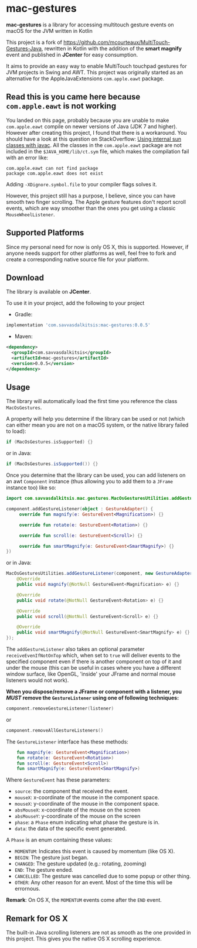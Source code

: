 mac-gestures
============================

**mac-gestures** is a library for accessing multitouch gesture events on macOS for the JVM written in Kotlin

This project is a fork of https://github.com/mcourteaux/MultiTouch-Gestures-Java, rewritten in Kotlin with the addition 
of the **smart magnify** event and published in **JCenter** for easy consumption.

It aims to provide an easy way to enable MultiTouch touchpad gestures for JVM projects in Swing and AWT. This project
was originally started as an alternative for the AppleJavaExtensions `com.apple.eawt` package.

Read this is you came here because `com.apple.eawt` is not working
------------------------------------------------------------------

You landed on this page, probably because you are unable to make `com.apple.eawt` compile
on newer versions of Java (JDK 7 and higher). However after creating this project, I found that there is
a workaround. You should have a look at this question on StackOverflow:
[Using internal sun classes with javac](https://stackoverflow.com/questions/4065401/using-internal-sun-classes-with-javac).
All the classes in the `com.apple.eawt` package are not included in the `$JAVA_HOME/lib/ct.sym` file, which makes
the compilation fail with an error like: 

    com.apple.eawt can not find package
    package com.apple.eawt does not exist

Adding `-XDignore.symbol.file` to your compiler flags solves it.

However, this project still has a purpose, I believe, since you can have smooth two finger scrolling.
The Apple gesture features don't report scroll events, which are way smoother than the ones you get using
a classic `MouseWheelListener`.


Supported Platforms
-------------------
Since my personal need for now is only OS X, this is supported. However, if anyone needs support
for other platforms as well, feel free to fork and create a corresponding native source file for
your platform.

Download
-----
The library is available on **JCenter**.

To use it in your project, add the following to your project

- Gradle:
```groovy
implementation 'com.savvasdalkitsis:mac-gestures:0.0.5'
```
- Maven:
```xml
<dependency>
  <groupId>com.savvasdalkitsis</groupId>
  <artifactId>mac-gestures</artifactId>
  <version>0.0.5</version>
</dependency>
```

Usage
-----

The library will automatically load the first time you reference the class `MacOsGestures`.

A property will help you determine if the library can be used or not (which can either mean
you are not on a macOS system, or the native library failed to load):

```kotlin
if (MacOsGestures.isSupported) {}
```

or in Java:

```java
if (MacOsGestures.isSupported()) {}
```

Once you determine that the library can be used, you can add listeners on an awt `Component` instance
(thus allowing you to add them to a `JFrame` instance too) like so:

```kotlin
import com.savvasdalkitsis.mac.gestures.MacOsGesturesUtilities.addGestureListener

component.addGestureListener(object : GestureAdapter() {
     override fun magnify(e: GestureEvent<Magnification>) {}

     override fun rotate(e: GestureEvent<Rotation>) {}

     override fun scroll(e: GestureEvent<Scroll>) {}

     override fun smartMagnify(e: GestureEvent<SmartMagnify>) {}
})
```

or in Java:

```java
MacOsGesturesUtilities.addGestureListener(component, new GestureAdapter() {
    @Override
    public void magnify(@NotNull GestureEvent<Magnification> e) {}

    @Override
    public void rotate(@NotNull GestureEvent<Rotation> e) {}

    @Override
    public void scroll(@NotNull GestureEvent<Scroll> e) {}

    @Override
    public void smartMagnify(@NotNull GestureEvent<SmartMagnify> e) {}
});
```

The `addGestureListener` also takes an optional parameter `receiveEvenIfNotOnTop` which, when set to `true`
will deliver events to the specified component even if there is another component on top of it and under the mouse 
(this can be useful in cases where you have a different window surface, like OpenGL, 'inside' your JFrame and normal
mouse listeners would not work).

**When you dispose/remove a JFrame or component with a listener, you *MUST*
remove the `GestureListener` using one of following techniques:**

```kotlin
component.removeGestureListener(listener)
```

or

```kotlin
component.removeAllGestureListeners()
```

The `GestureListener` interface has these methods:

```kotlin
    fun magnify(e: GestureEvent<Magnification>)
    fun rotate(e: GestureEvent<Rotation>)
    fun scroll(e: GestureEvent<Scroll>)
    fun smartMagnify(e: GestureEvent<SmartMagnify>)
```

Where `GestureEvent` has these parameters:

 - `source`: the component that received the event.
 - `mouseX`: x-coordinate of the mouse in the component space.
 - `mouseX`: y-coordinate of the mouse in the component space.
 - `absMouseX`: x-coordinate of the mouse on the screen
 - `absMouseY`: y-coordinate of the mouse on the screen
 - `phase`: a `Phase` enum indicating what phase the gesture is in.
 - `data`: the data of the specific event generated.

A `Phase` is an enum containing these values:

 - `MOMENTUM`: Indicates this event is caused by momentum (like OS X).
 - `BEGIN`: The gesture just began.
 - `CHANGED`: The gesture updated (e.g.: rotating, zooming)
 - `END`: The gesture ended.
 - `CANCELLED`: The gesture was cancelled due to some popup or other thing.
 - `OTHER`: Any other reason for an event. Most of the time this will be errornous.

**Remark**: On OS X, the `MOMENTUM` events come after the `END` event.

Remark for OS X
---------------
The built-in Java scrolling listeners are not as smooth as the one provided in this project.
This gives you the native OS X scrolling experience.


